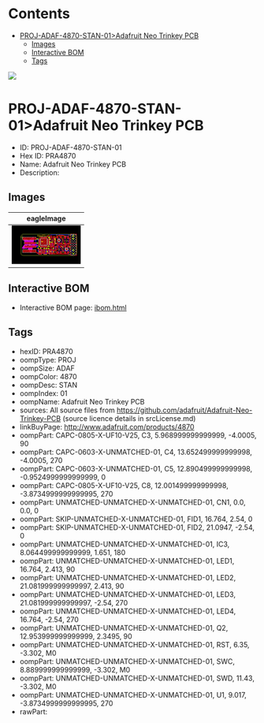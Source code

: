 



Contents
========

* [PROJ-ADAF-4870-STAN-01>Adafruit Neo Trinkey PCB](#proj-adaf-4870-stan-01adafruit-neo-trinkey-pcb)
	* [Images](#images)
	* [Interactive BOM](#interactive-bom)
	* [Tags](#tags)
  
![][im]
# PROJ-ADAF-4870-STAN-01>Adafruit Neo Trinkey PCB

- ID: PROJ-ADAF-4870-STAN-01
- Hex ID: PRA4870
- Name: Adafruit Neo Trinkey PCB
- Description: 

## Images
  
  

|eagleImage|
| :---: |
|[![eagleImage](eagleImage_140.png)](eagleImage_600.png)|

## Interactive BOM

- Interactive BOM page: [ibom.html](kicad/bom/ibom.html)

## Tags

- hexID: PRA4870
- oompType: PROJ
- oompSize: ADAF
- oompColor: 4870
- oompDesc: STAN
- oompIndex: 01
- oompName: Adafruit Neo Trinkey PCB
- sources: All source files from https://github.com/adafruit/Adafruit-Neo-Trinkey-PCB (source licence details in srcLicense.md)
- linkBuyPage: http://www.adafruit.com/products/4870
- oompPart: CAPC-0805-X-UF10-V25, C3, 5.968999999999999, -4.0005, 90
- oompPart: CAPC-0603-X-UNMATCHED-01, C4, 13.652499999999998, -4.0005, 270
- oompPart: CAPC-0603-X-UNMATCHED-01, C5, 12.890499999999998, -0.9524999999999999, 0
- oompPart: CAPC-0805-X-UF10-V25, C8, 12.001499999999998, -3.8734999999999995, 270
- oompPart: UNMATCHED-UNMATCHED-X-UNMATCHED-01, CN1, 0.0, 0.0, 0
- oompPart: SKIP-UNMATCHED-X-UNMATCHED-01, FID1, 16.764, 2.54, 0
- oompPart: SKIP-UNMATCHED-X-UNMATCHED-01, FID2, 21.0947, -2.54, 0
- oompPart: UNMATCHED-UNMATCHED-X-UNMATCHED-01, IC3, 8.064499999999999, 1.651, 180
- oompPart: UNMATCHED-UNMATCHED-X-UNMATCHED-01, LED1, 16.764, 2.413, 90
- oompPart: UNMATCHED-UNMATCHED-X-UNMATCHED-01, LED2, 21.081999999999997, 2.413, 90
- oompPart: UNMATCHED-UNMATCHED-X-UNMATCHED-01, LED3, 21.081999999999997, -2.54, 270
- oompPart: UNMATCHED-UNMATCHED-X-UNMATCHED-01, LED4, 16.764, -2.54, 270
- oompPart: UNMATCHED-UNMATCHED-X-UNMATCHED-01, Q2, 12.953999999999999, 2.3495, 90
- oompPart: UNMATCHED-UNMATCHED-X-UNMATCHED-01, RST, 6.35, -3.302, M0
- oompPart: UNMATCHED-UNMATCHED-X-UNMATCHED-01, SWC, 8.889999999999999, -3.302, M0
- oompPart: UNMATCHED-UNMATCHED-X-UNMATCHED-01, SWD, 11.43, -3.302, M0
- oompPart: UNMATCHED-UNMATCHED-X-UNMATCHED-01, U1, 9.017, -3.8734999999999995, 270
- rawPart: 



[im]: eagleImage_450.png
